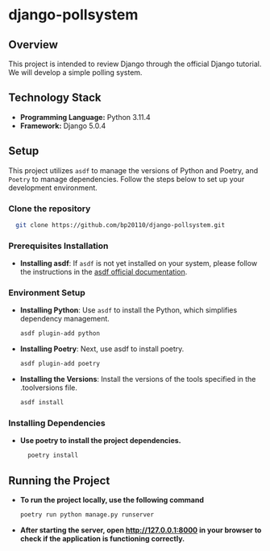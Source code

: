 # django-pollsystem

## Overview
This project is intended to review Django through the official Django tutorial. We will develop a simple polling system.

## Technology Stack
- **Programming Language:** Python 3.11.4
- **Framework:** Django 5.0.4

## Setup
This project utilizes `asdf` to manage the versions of Python and Poetry, and `Poetry` to manage dependencies. Follow the steps below to set up your development environment.

### Clone the repository
```bash
  git clone https://github.com/bp20110/django-pollsystem.git
```

### Prerequisites Installation
- **Installing asdf**:
  If `asdf` is not yet installed on your system, please follow the instructions in the [asdf official documentation](https://asdf-vm.com/).

### Environment Setup

- **Installing Python**:
  Use `asdf` to install the Python, which simplifies dependency management.
  ```bash
  asdf plugin-add python

- **Installing Poetry**:
  Next, use asdf to install poetry.
  ```bash
  asdf plugin-add poetry

- **Installing the Versions**:
  Install the versions of the tools specified in the .toolversions file.
  ```bash
  asdf install

### Installing Dependencies
  - **Use poetry to install the project dependencies.**
    ```bash
      poetry install

## Running the Project
  - **To run the project locally, use the following command**
    ```bash
    poetry run python manage.py runserver
  - **After starting the server, open http://127.0.0.1:8000 in your browser to check if the application is functioning correctly.**
